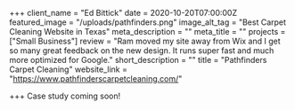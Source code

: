 +++
client_name = "Ed Bittick"
date = 2020-10-20T07:00:00Z
featured_image = "/uploads/pathfinders.png"
image_alt_tag = "Best Carpet Cleaning Website in Texas"
meta_description = ""
meta_title = ""
projects = ["Small Business"]
review = "Ram moved my site away from Wix and I get so many great feedback on the new design. It runs super fast and much more optimized for Google."
short_description = ""
title = "Pathfinders Carpet Cleaning"
website_link = "https://www.pathfinderscarpetcleaning.com/"

+++
Case study coming soon!